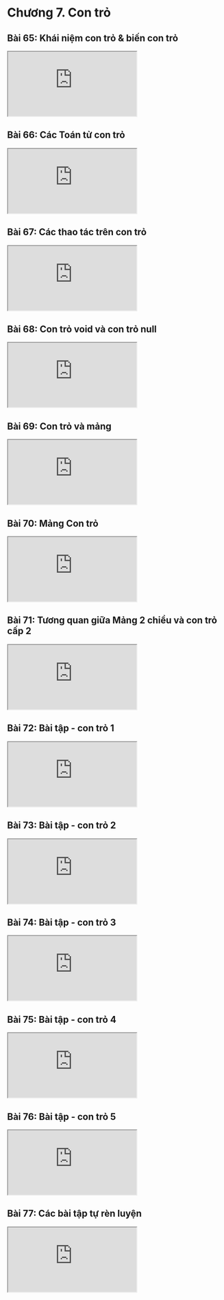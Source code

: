 # Chương 7. Con trỏ
 
## Bài 65: Khái niệm con trỏ & biến con trỏ

<div class="videoZen">
  <iframe src="https://drive.google.com/file/d/1r_6e0evFCaTIUMkEmKSY9GDzoZDAYAkv/preview" allow="autoplay"></iframe>
</div>
 
## Bài 66: Các Toán tử con trỏ

<div class="videoZen">
  <iframe src="https://drive.google.com/file/d/1oTwGO9ipcBkrfuIqDfbA7QovYpPwux0-/preview" allow="autoplay"></iframe>
</div>
 
## Bài 67: Các thao tác trên con trỏ

<div class="videoZen">
  <iframe src="https://drive.google.com/file/d/1den6kRKCJiGVouZQDH5lP4EuHID_T0mm/preview" allow="autoplay"></iframe>
</div>
 
## Bài 68: Con trỏ void và con trỏ null

<div class="videoZen">
  <iframe src="https://drive.google.com/file/d/1Y8C7KngpVC46ZC60oa7Z_qHNf584fSxF/preview" allow="autoplay"></iframe>
</div>
 
## Bài 69: Con trỏ và mảng

<div class="videoZen">
  <iframe src="https://drive.google.com/file/d/1xhabkNKo9sKTsW9U4G8gQ3z6TJr1b-8l/preview" allow="autoplay"></iframe>
</div>
 
## Bài 70: Mảng Con trỏ

<div class="videoZen">
  <iframe src="https://drive.google.com/file/d/105Td8QSyau5-Ez7uGQBzR_pdsqrHe_EI/preview" allow="autoplay"></iframe>
</div>
 
## Bài 71: Tương quan giữa Mảng 2 chiều và con trỏ cấp 2

<div class="videoZen">
  <iframe src="https://drive.google.com/file/d/13vaBFJexf32tD36OW5ZOxdr8owRQye7O/preview" allow="autoplay"></iframe>
</div>
 
## Bài 72: Bài tập - con trỏ 1

<div class="videoZen">
  <iframe src="https://drive.google.com/file/d/1vAbFqM2MwKQao7XMlhWyCfBXv0ZLJCoo/preview" allow="autoplay"></iframe>
</div>
 
## Bài 73: Bài tập - con trỏ 2

<div class="videoZen">
  <iframe src="https://drive.google.com/file/d/11oXeVc3sA0lowuR4TWD1AWbeQY1loMnr/preview" allow="autoplay"></iframe>
</div>
 
## Bài 74: Bài tập - con trỏ 3

<div class="videoZen">
  <iframe src="https://drive.google.com/file/d/1yQAcx5IoMR2YpLYNzzumUcN1Ziu2cS86/preview" allow="autoplay"></iframe>
</div>
 
## Bài 75: Bài tập - con trỏ 4

<div class="videoZen">
  <iframe src="https://drive.google.com/file/d/1wZ5rAp2mBx6Wlp9D_5FnOAUpqN35IOGE/preview" allow="autoplay"></iframe>
</div>
 
## Bài 76: Bài tập - con trỏ 5

<div class="videoZen">
  <iframe src="https://drive.google.com/file/d/1A-SY9JhzVay_KfbBHE9iNiumFZ7fWC9l/preview" allow="autoplay"></iframe>
</div>
 
## Bài 77: Các bài tập tự rèn luyện

<div class="videoZen">
  <iframe src="https://drive.google.com/file/d/1wBpzYJ05UvwCfv83CZU5KRvSkx7XUvwT/preview" allow="autoplay"></iframe>
</div>
